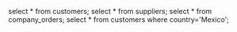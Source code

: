 select * from customers;
select * from suppliers;
select * from company_orders;
select * from customers where country='Mexico';

